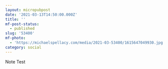 ```yaml
---
layout: micropubpost
date: '2021-03-13T14:50:00.000Z'
title: ''
mf-post-status:
  - published
slug: '53400'
mf-photo:
  - 'https://michaelspellacy.com/media/2021-03-53400/1615647049930.jpg'
category: social
---
```

Note Test
